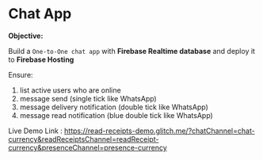 # Chat App
**Objective:**

Build a  `One-to-One chat app` with **Firebase Realtime database** and deploy it to **Firebase Hosting**

Ensure:

1. list active users who are online
2. message send (single tick like WhatsApp) 
3. message delivery notification (double tick like WhatsApp)
4. message read notification (blue double tick like WhatsApp)

Live Demo Link : https://read-receipts-demo.glitch.me/?chatChannel=chat-currency&readReceiptsChannel=readReceipt-currency&presenceChannel=presence-currency
